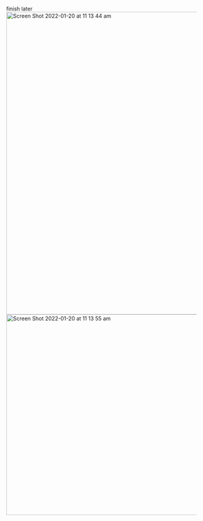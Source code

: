 finish later
<img width="801" alt="Screen Shot 2022-01-20 at 11 13 44 am" src="https://user-images.githubusercontent.com/65474495/150238958-104f2a52-17a7-4250-bc5c-94dd13ca5130.png">
<img width="531" alt="Screen Shot 2022-01-20 at 11 13 55 am" src="https://user-images.githubusercontent.com/65474495/150238967-e48dfa3f-c12f-40db-86cd-c47dfe76b75c.png">
